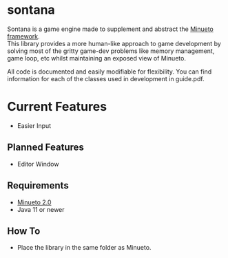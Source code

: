 # sontana
Sontana is a game engine made to supplement and abstract the [Minueto framework](http://minueto.cs.mcgill.ca/).\
This library provides a more human-like approach to game development by solving most of the gritty game-dev problems like memory management, game loop, etc whilst maintaining an exposed view of Minueto.

All code is documented and easily modifiable for flexibility. You can find information for each of the classes used in development in guide.pdf.

# Current Features
 - Easier Input

## Planned Features
 - Editor Window

## Requirements
 - [Minueto 2.0](http://minueto.cs.mcgill.ca/index.html#download)
 - Java 11 or newer

## How To
 - Place the library in the same folder as Minueto.
